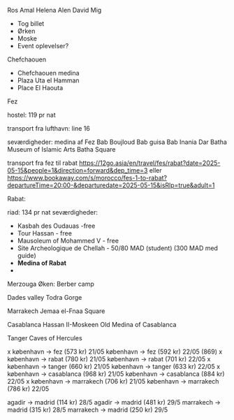 Ros
Amal
Helena
Alen
David
Mig
- Tog billet
- Ørken
- Moske
- Event oplevelser?

Chefchaouen
 - Chefchaouen medina
 - Plaza Uta el Hamman
 - Place El Haouta

Fez

hostel:
119 pr nat

transport fra lufthavn:
line 16 

seværdigheder:
medina af Fez
Bab Boujloud
Bab guisa
Bab Inania
Dar Batha Museum of Islamic Arts
Batha Square

transport fra fez til rabat
https://12go.asia/en/travel/fes/rabat?date=2025-05-15&people=1&direction=forward&dep_time=3
eller
https://www.bookaway.com/s/morocco/fes-1-to-rabat?departureTime=20:00-&departuredate=2025-05-15&isRlp=true&adult=1

Rabat:

riad:
134 pr nat
seværdigheder:
 - Kasbah des Oudauas -free
 - Tour Hassan - free
 - Mausoleum of Mohammed V - free
 - Site Archeologique de Chellah - 50/80 MAD (student) (300 MAD med guide)
 - **Medina of Rabat**
- 
Merzouga
Øken: 
Berber camp

Dades valley
Todra Gorge

Marrakech
Jemaa el-Fnaa Square


Casablanca
Hassan II-Moskeen
Old Medina of Casablanca

Tanger
Caves of Hercules

x københavn -> fez (573 kr) 21/05
københavn -> fez (592 kr) 22/05 (869)
x københavn -> rabat (780 kr) 21/05
københavn -> rabat (701 kr) 22/05
x københavn -> tanger (660 kr) 21/05
københavn -> tanger (633 kr) 22/05
x københavn -> casablanca (968 kr) 21/05
københavn -> casablanca (884 kr) 22/05
x københavn -> marrakech (706 kr) 21/05
københavn -> marrakech (786 kr) 22/05


agadir -> madrid (114 kr) 28/5
agadir -> madrid (481 kr) 29/5
marrakech -> madrid (315 kr) 28/5
marrakech -> madrid (250 kr) 29/5